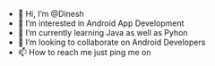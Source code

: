- 👋 Hi, I’m @Dinesh
- 👀 I’m interested in Android App Development
- 🌱 I’m currently learning Java as well as Pyhon
- 💞️ I’m looking to collaborate on Android Developers
- 📫 How to reach me just ping me on

<!---
DineshDinesh01/DineshDinesh01 is a ✨ special ✨ repository because its `README.md` (this file) appears on your GitHub profile.
You can click the Preview link to take a look at your changes.
--->
